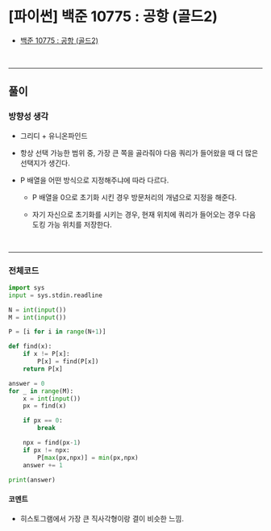 # **\[파이썬\] 백준 10775 : 공항 (골드2)**

* [백준 10775 : 공항 (골드2)](https://www.acmicpc.net/problem/10775)

</br>

---

## **풀이**

### **방향성 생각**

* 그리디 + 유니온파인드

* 항상 선택 가능한 범위 중, 가장 큰 쪽을 골라줘야 다음 쿼리가 들어왔을 때 더 많은 선택지가 생긴다.

* P 배열을 어떤 방식으로 지정해주냐에 따라 다르다.

  * P 배열을 0으로 초기화 시킨 경우 방문처리의 개념으로 지정을 해준다.

  * 자기 자신으로 초기화를 시키는 경우, 현재 위치에 쿼리가 들어오는 경우 다음 도킹 가능 위치를 저장한다.

</br>

---

### **전체코드**

```python
import sys
input = sys.stdin.readline

N = int(input())
M = int(input())

P = [i for i in range(N+1)]

def find(x):
    if x != P[x]:
        P[x] = find(P[x])
    return P[x]

answer = 0
for _ in range(M):
    x = int(input())
    px = find(x)

    if px == 0:
        break

    npx = find(px-1)
    if px != npx:
        P[max(px,npx)] = min(px,npx)
    answer += 1

print(answer)
```

#### **코멘트**

* 히스토그램에서 가장 큰 직사각형이랑 결이 비슷한 느낌.
